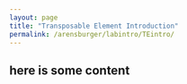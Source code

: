 ```yaml
---
layout: page
title: "Transposable Element Introduction"
permalink: /arensburger/labintro/TEintro/
---
```

<h2> here is some content </h2>
